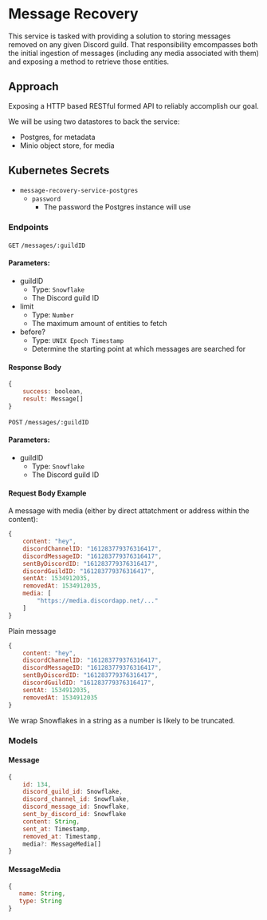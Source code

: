 # Message Recovery

This service is tasked with providing a solution to storing messages removed on any given Discord guild. That responsibility emcompasses both the initial ingestion of messages (including any media associated with them) and exposing a method to retrieve those entities.


## Approach

Exposing a HTTP based RESTful formed API to reliably accomplish our goal.  

We will be using two datastores to back the service:
* Postgres, for metadata
* Minio object store, for media


## Kubernetes Secrets

* `message-recovery-service-postgres`
  * `password`
    * The password the Postgres instance will use


### Endpoints

`GET` `/messages/:guildID`  

#### Parameters:
* guildID
  * Type: `Snowflake`
  * The Discord guild ID
* limit
  * Type: `Number`
  * The maximum amount of entities to fetch
* before?
  * Type: `UNIX Epoch Timestamp`
  * Determine the starting point at which messages are searched for


#### Response Body
```js
{
    success: boolean,
    result: Message[]
}
```

  
`POST` `/messages/:guildID`

#### Parameters:
* guildID
  * Type: `Snowflake`
  * The Discord guild ID

#### Request Body Example

A message with media (either by direct attatchment or address within the content):
```js
{
    content: "hey",
	discordChannelID: "161283779376316417",
	discordMessageID: "161283779376316417",
	sentByDiscordID: "161283779376316417",
	discordGuildID: "161283779376316417",
	sentAt: 1534912035,
	removedAt: 1534912035,
    media: [
        "https://media.discordapp.net/..."
    ]
}
```
  
Plain message
```js
{
    content: "hey",
	discordChannelID: "161283779376316417",
	discordMessageID: "161283779376316417",
	sentByDiscordID: "161283779376316417",
	discordGuildID: "161283779376316417",
	sentAt: 1534912035,
	removedAt: 1534912035
}
```

We wrap Snowflakes in a string as a number is likely to be truncated.


### Models

#### Message
```js
{
    id: 134,
    discord_guild_id: Snowflake,
    discord_channel_id: Snowflake,
    discord_message_id: Snowflake,
    sent_by_discord_id: Snowflake
    content: String,
    sent_at: Timestamp,
    removed_at: Timestamp,
    media?: MessageMedia[]
}
```

#### MessageMedia
```js
{
   name: String,
   type: String
}
```
